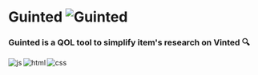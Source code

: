 # Guinted <img alt="Guinted" src=""/>

### Guinted is a QOL tool to simplify item's research on Vinted 🔍

<img align="left" alt="js" src="https://img.shields.io/badge/javascript-%23323330.svg?style=for-the-badge&logo=javascript&logoColor=%23F7DF1E"/>
<img align="left" alt="html" src="https://img.shields.io/badge/html5-%23E34F26.svg?style=for-the-badge&logo=html5&logoColor=white"/>
<img alt="css" src="https://img.shields.io/badge/css3-%231572B6.svg?style=for-the-badge&logo=css3&logoColor=white"/>
